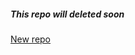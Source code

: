 ##### This repo will deleted soon
[New repo](https://github.com/Team-ThinkCord/didcord-kommando.js)
